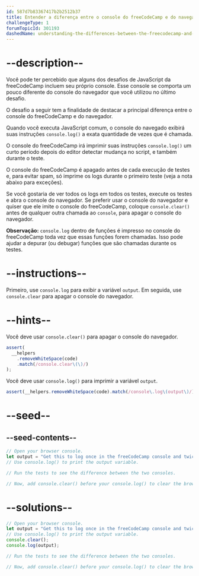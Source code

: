 ```yaml
---
id: 587d7b83367417b2b2512b37
title: Entender a diferença entre o console do freeCodeCamp e do navegador
challengeType: 1
forumTopicId: 301193
dashedName: understanding-the-differences-between-the-freecodecamp-and-browser-console
---
```


# --description--

Você pode ter percebido que alguns dos desafios de JavaScript da freeCodeCamp incluem seu próprio console. Esse console se comporta um pouco diferente do console do navegador que você utilizou no último desafio.

O desafio a seguir tem a finalidade de destacar a principal diferença entre o console do freeCodeCamp e do navegador.

Quando você executa JavaScript comum, o console do navegado exibirá suas instruções `console.log()` a exata quantidade de vezes que é chamada.

O console do freeCodeCamp irá imprimir suas instruções `console.log()` um curto período depois do editor detectar mudança no script, e também durante o teste.

O console do freeCodeCamp é apagado antes de cada execução de testes e, para evitar spam, só imprime os logs durante o primeiro teste (veja a nota abaixo para exceções).

Se você gostaria de ver todos os logs em todos os testes, execute os testes e abra o console do navegador. Se preferir usar o console do navegador e quiser que ele imite o console do freeCodeCamp, coloque `console.clear()` antes de qualquer outra chamada ao `console`, para apagar o console do navegador.

**Observação:** `console.log` dentro de funções é impresso no console do freeCodeCamp toda vez que essas funções forem chamadas. Isso pode ajudar a depurar (ou debugar) funções que são chamadas durante os testes.

# --instructions--

Primeiro, use `console.log` para exibir a variável `output`. Em seguida, use `console.clear` para apagar o console do navegador.

# --hints--

Você deve usar `console.clear()` para apagar o console do navegador.

```js
assert(
  __helpers
    .removeWhiteSpace(code)
    .match(/console.clear\(\)/)
);
```

Você deve usar `console.log()` para imprimir a variável `output`.

```js
assert(__helpers.removeWhiteSpace(code).match(/console\.log\(output\)/));
```

# --seed--

## --seed-contents--

```js
// Open your browser console.
let output = "Get this to log once in the freeCodeCamp console and twice in the browser console";
// Use console.log() to print the output variable.

// Run the tests to see the difference between the two consoles.

// Now, add console.clear() before your console.log() to clear the browser console, and pass the tests.
```

# --solutions--

```js
// Open your browser console.
let output = "Get this to log once in the freeCodeCamp console and twice in the browser console";
// Use console.log() to print the output variable.
console.clear();
console.log(output);

// Run the tests to see the difference between the two consoles.

// Now, add console.clear() before your console.log() to clear the browser console, and pass the tests.
```
